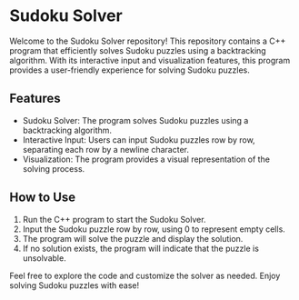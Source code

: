 # Sudoku Solver

Welcome to the Sudoku Solver repository! This repository contains a C++ program that efficiently solves Sudoku puzzles using a backtracking algorithm. With its interactive input and visualization features, this program provides a user-friendly experience for solving Sudoku puzzles.


## Features

- Sudoku Solver: The program solves Sudoku puzzles using a backtracking algorithm.
- Interactive Input: Users can input Sudoku puzzles row by row, separating each row by a newline character.
- Visualization: The program provides a visual representation of the solving process.

## How to Use

1. Run the C++ program to start the Sudoku Solver.
2. Input the Sudoku puzzle row by row, using 0 to represent empty cells.
3. The program will solve the puzzle and display the solution.
4. If no solution exists, the program will indicate that the puzzle is unsolvable.

Feel free to explore the code and customize the solver as needed. Enjoy solving Sudoku puzzles with ease!
